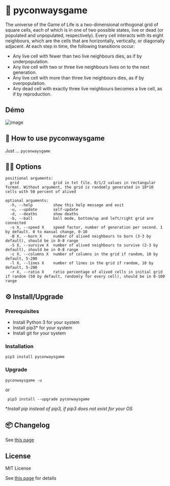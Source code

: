 # :microbe: pyconwaysgame

The universe of the Game of Life is a two-dimensional orthogonal grid of square cells, 
each of which is in one of two possible states, live or dead (or populated and unpopulated, respectively). 
Every cell interacts with its eight neighbours, which are the cells that are horizontally, vertically, 
or diagonally adjacent. At each step in time, the following transitions occur: 

- Any live cell with fewer than two live neighbours dies, as if by underpopulation.
- Any live cell with two or three live neighbours lives on to the next generation.
- Any live cell with more than three live neighbours dies, as if by overpopulation.
- Any dead cell with exactly three live neighbours becomes a live cell, as if by reproduction.

## Démo

![image](./pygameoflife.gif)
## 🚀 How to use **pyconwaysgame**

Just ... ``pyconwaysgame`` 

## 🚀🚀 Options

```
positional arguments:
  grid               grid in txt file. 0/1/2 values in rectangular format. Without argument, the grid is randomly generated in 10*10 cells with 50 percent of alived

optional arguments:
  -h, --help         show this help message and exit
  -u, --update       self-update
  -d, --deaths       show deaths
  -b, --ball         ball mode, bottom/up and left/right grid are connected
  -s X, --speed X    speed factor, number of generation per second. 1 by default. 0 to manual change, 0-10
  -B X, --born X     number of alived neighbours to born (3-3 by default), should be in 0-8 range
  -S X, --survive X  number of alived neighbours to survive (2-3 by default), should be in 0-8 range
  -c X, --columns X  number of columns in the grid if random, 10 by default, 5-200
  -l X, --lines X    number of lines in the grid if random, 10 by default, 5-200
  -r X, --ratio X    ratio percentage of alived cells in initial grid if random (50 by default, randomly for every cell), should be in 0-100 range
```  
## ⚙️ Install/Upgrade

### Prerequisites

- Install Python 3 for your system
- Install pip3* for your system
- Install git for your system


 ### Installation 

``pip3 install pyconwaysgame``

### Upgrade


``pyconwaysgame -u``
 
 or

 `` pip3 install --upgrade pyconwaysgame``

*_Install pip instead of pip3, if pip3 does not exist for your OS_

## :package: Changelog

See [this page](CHANGELOG.md)

## License

MIT License

See [this page](LICENSE) for details

